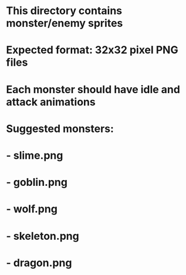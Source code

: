 # This directory contains monster/enemy sprites
# Expected format: 32x32 pixel PNG files
# Each monster should have idle and attack animations

# Suggested monsters:
# - slime.png
# - goblin.png
# - wolf.png
# - skeleton.png
# - dragon.png
